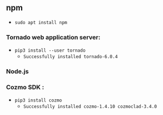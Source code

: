
## npm
- `sudo apt install npm` 

### Tornado web application server: 
- `pip3 install --user tornado`
   - `Successfully installed tornado-6.0.4`

### Node.js 


### Cozmo SDK : 
- `pip3 install cozmo`
   - `Successfully installed cozmo-1.4.10 cozmoclad-3.4.0`


